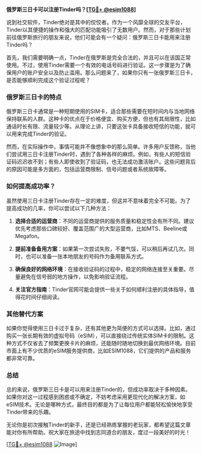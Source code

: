 **俄罗斯三日卡可以注册Tinder吗？[[TG💪+ @esim1088](https://t.me/s/esim1088)]**

说到社交软件，Tinder绝对是其中的佼佼者。作为一个风靡全球的交友平台，Tinder以其便捷的操作和强大的匹配功能吸引了无数用户。然而，对于那些计划前往俄罗斯旅行的朋友来说，他们可能会有一个疑问：俄罗斯三日卡能用来注册Tinder吗？

首先，我们需要明确一点，Tinder在俄罗斯是完全合法的，并且可以在该国正常使用。不过，使用Tinder需要一个有效的电话号码进行验证。这一步骤是为了确保用户的账户安全以及防止滥用。那么问题来了，如果你只有一张俄罗斯三日卡，是否能够顺利完成这个验证过程呢？

### 俄罗斯三日卡的特点

俄罗斯三日卡通常是一种短期使用的SIM卡，适合那些需要在短时间内与当地网络保持联系的人群。这种卡的优点在于价格便宜、购买方便，但也有其局限性，比如通话时长有限、流量较少等。从理论上讲，只要这张卡具备接收短信的功能，就可以用来完成Tinder的验证。

然而，在实际操作中，事情可能并不像想象中的那么简单。许多用户反馈称，当他们尝试用三日卡注册Tinder时，遇到了各种各样的麻烦。例如，有些人的短信验证码迟迟收不到；有些人即使收到了验证码，也无法成功激活账户。这些问题背后的原因可能是多方面的，包括运营商限制、信号问题或者系统故障等。

### 如何提高成功率？

虽然使用三日卡注册Tinder存在一定的难度，但这并不意味着完全不可能。为了提高成功的几率，你可以尝试以下几种方法：

1. **选择合适的运营商**：不同的运营商提供的服务质量和稳定性会有所不同。建议优先考虑那些口碑较好、覆盖范围广的大型运营商，比如MTS、Beeline或Megafon。
   
2. **提前准备备用方案**：如果第一次尝试失败，不要气馁，可以稍后再试几次。同时，也可以准备一张本地朋友的号码作为备用联系方式。

3. **确保良好的网络环境**：在接收验证码的过程中，稳定的网络连接至关重要。尽量避免在信号弱的地方操作，以免影响验证流程。

4. **关注官方指南**：Tinder官网可能会提供一些关于如何顺利注册的具体指导，值得花时间仔细阅读。

### 其他替代方案

如果你觉得使用三日卡过于复杂，还有其他更为简便的方式可以选择。比如，通过购买一张长期有效的虚拟号码（eSIM），可以直接绕过传统实体SIM卡的限制。这种方式不仅省去了频繁更换卡片的麻烦，还能随时随地切换到最优网络环境。目前市面上有不少优质的eSIM服务提供商，比如ESIM1088，它们提供的产品和服务都非常可靠。

### 总结

总的来说，俄罗斯三日卡是可以用来注册Tinder的，但成功率取决于多种因素。如果你对这一过程感到困惑或不确定，不妨考虑采用更现代化的解决方案，如eSIM技术。无论是哪种方式，最终目的都是为了让每位用户都能轻松愉快地享受Tinder带来的乐趣。

无论你是初次接触Tinder的新手，还是已经熟练掌握的老玩家，都希望这篇文章能对你有所帮助。祝大家在旅途中找到志同道合的朋友，度过一段美好的时光！

[[TG💪+ @esim1088](https://t.me/s/esim1088) ![Image](https://i.postimg.cc/4NQfJmqS/Snipaste-2025-05-13-00-14-12.png)]